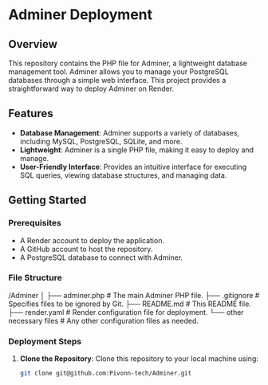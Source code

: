 # Adminer Deployment

## Overview
This repository contains the PHP file for Adminer, a lightweight database management tool. Adminer allows you to manage your PostgreSQL databases through a simple web interface. This project provides a straightforward way to deploy Adminer on Render.

## Features
- **Database Management**: Adminer supports a variety of databases, including MySQL, PostgreSQL, SQLite, and more.
- **Lightweight**: Adminer is a single PHP file, making it easy to deploy and manage.
- **User-Friendly Interface**: Provides an intuitive interface for executing SQL queries, viewing database structures, and managing data.

## Getting Started

### Prerequisites
- A Render account to deploy the application.
- A GitHub account to host the repository.
- A PostgreSQL database to connect with Adminer.

### File Structure

/Adminer │ ├── adminer.php # The main Adminer PHP file.
├── .gitignore  # Specifies files to be ignored by Git. 
├── README.md  # This README file. 
├── render.yaml  # Render configuration file for deployment.
└── other necessary files # Any other configuration files as needed.

### Deployment Steps

1. **Clone the Repository**: Clone this repository to your local machine using:
   ```bash
   git clone git@github.com:Pivonn-tech/Adminer.git

